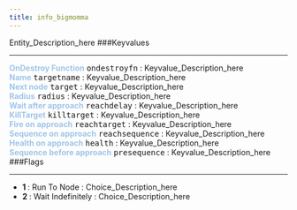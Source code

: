```yaml
---
title: info_bigmomma
---
```


Entity_Description_here
###Keyvalues
<hr>
<div class="entityentry">
<span style="color:#9fc5e8;"><b>OnDestroy Function</b></span> <kbd  class="tooltip" data-tooltip="string">ondestroyfn</kbd> :
Keyvalue_Description_here
</div>
<div class="entityentry">
<span style="color:#9fc5e8;"><b>Name</b></span> <kbd  class="tooltip" data-tooltip="target_source">targetname</kbd> :
Keyvalue_Description_here
</div>
<div class="entityentry">
<span style="color:#9fc5e8;"><b>Next node</b></span> <kbd  class="tooltip" data-tooltip="target_destination">target</kbd> :
Keyvalue_Description_here
</div>
<div class="entityentry">
<span style="color:#9fc5e8;"><b>Radius</b></span> <kbd  class="tooltip" data-tooltip="string">radius</kbd> :
Keyvalue_Description_here
</div>
<div class="entityentry">
<span style="color:#9fc5e8;"><b>Wait after approach</b></span> <kbd  class="tooltip" data-tooltip="string">reachdelay</kbd> :
Keyvalue_Description_here
</div>
<div class="entityentry">
<span style="color:#9fc5e8;"><b>KillTarget</b></span> <kbd  class="tooltip" data-tooltip="target_destination">killtarget</kbd> :
Keyvalue_Description_here
</div>
<div class="entityentry">
<span style="color:#9fc5e8;"><b>Fire on approach</b></span> <kbd  class="tooltip" data-tooltip="target_destination">reachtarget</kbd> :
Keyvalue_Description_here
</div>
<div class="entityentry">
<span style="color:#9fc5e8;"><b>Sequence on approach</b></span> <kbd  class="tooltip" data-tooltip="string">reachsequence</kbd> :
Keyvalue_Description_here
</div>
<div class="entityentry">
<span style="color:#9fc5e8;"><b>Health on approach</b></span> <kbd  class="tooltip" data-tooltip="string">health</kbd> :
Keyvalue_Description_here
</div>
<div class="entityentry">
<span style="color:#9fc5e8;"><b>Sequence before approach</b></span> <kbd  class="tooltip" data-tooltip="string">presequence</kbd> :
Keyvalue_Description_here
</div>
###Flags
<hr>
<div class="entityflags">
<ul>
<li><b>1 </b></span> : Run To Node : Choice_Description_here</li>
<li><b>2 </b></span> : Wait Indefinitely : Choice_Description_here</li>
</ul>
</div>
